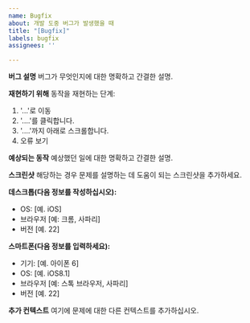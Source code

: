 ```yaml
---
name: Bugfix
about: 개발 도중 버그가 발생했을 때
title: "[Bugfix]"
labels: bugfix
assignees: ''

---
```


**버그 설명**
버그가 무엇인지에 대한 명확하고 간결한 설명.

**재현하기 위해**
동작을 재현하는 단계:
1. '...'로 이동
2. '....'를 클릭합니다.
3. '....'까지 아래로 스크롤합니다.
4. 오류 보기

**예상되는 동작**
예상했던 일에 대한 명확하고 간결한 설명.

**스크린샷**
해당하는 경우 문제를 설명하는 데 도움이 되는 스크린샷을 추가하세요.

**데스크톱(다음 정보를 작성하십시오):**
  - OS: [예. iOS]
  - 브라우저 [예: 크롬, 사파리]
  - 버전 [예. 22]

**스마트폰(다음 정보를 입력하세요):**
  - 기기: [예. 아이폰 6]
  - OS: [예. iOS8.1]
  - 브라우저 [예: 스톡 브라우저, 사파리]
  - 버전 [예. 22]

**추가 컨텍스트**
여기에 문제에 대한 다른 컨텍스트를 추가하십시오.
